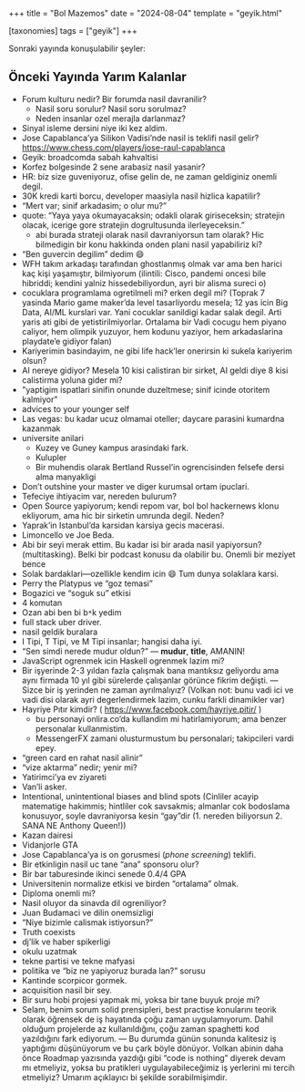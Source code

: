 +++
title = "Bol Mazemos"
date = "2024-08-04"
template = "geyik.html"

[taxonomies]
tags = ["geyik"]
+++

Sonraki yayında konuşulabilir şeyler:

## Önceki Yayında Yarım Kalanlar

* Forum kulturu nedir? Bir forumda nasil davranilir? 
  * Nasil soru sorulur? Nasil soru sorulmaz?
  * Neden insanlar ozel merajla darlanmaz?
* Sinyal isleme dersini niye iki kez aldim.
* Jose Capablanca’ya Silikon Vadisi’nde nasil is teklifi nasil gelir?
  <https://www.chess.com/players/jose-raul-capablanca>
* Geyik: broadcomda sabah kahvaltisi
* Korfez bolgesinde 2 sene arabasiz nasil yasanir?
* HR: biz size guveniyoruz, ofise gelin de, ne zaman geldiginiz onemli degil.
* 30K kredi karti borcu, developer maasiyla nasil hizlica kapatilir?
* “Mert var; sinif arkadasim; o olur mu?”
* quote: “Yaya yaya okumayacaksin; odakli olarak giriseceksin;
  stratejin olacak, icerige gore stratejin dogrultusunda ilerleyeceksin.”
    * abi burada strateji olarak nasil davraniyorsun tam olarak? Hic bilmedigin
      bir konu hakkinda onden plani nasil yapabiliriz ki?
* “Ben guvercin degilim” dedim 😄
* WFH takım arkadaşı tarafından ghostlanmış olmak var ama ben harici kaç kişi
  yaşamıştır, bilmiyorum (ilintili: Cisco, pandemi oncesi bile hibriddi;
  kendini yalniz hissedebiliyordun, ayri bir alisma sureci o)
* cocuklara programlama ogretilmeli mi? erken degil mi? (Toprak 7 yasinda Mario 
  game maker’da level tasarliyordu mesela; 12 yas icin Big Data, AI/ML 
  kurslari var. Yani cocuklar sanildigi kadar salak degil. Arti yaris ati gibi de 
  yetistirilmiyorlar. Ortalama bir Vadi cocugu hem piyano caliyor, hem 
  olimpik yuzuyor, hem kodunu yaziyor, hem arkadaslarina playdate’e gidiyor falan)
* Kariyerimin basindayim, ne gibi life hack’ler onerirsin ki sukela kariyerim olsun?
* AI nereye gidiyor? Mesela 10 kisi calistiran bir sirket, AI geldi diye 8 
  kisi calistirma yoluna gider mi?
* "yaptigim ispatlari sinifin onunde duzeltmese; sinif icinde otoritem kalmiyor"
* advices to your younger self
* Las vegas: bu kadar ucuz olmamai oteller; daycare parasini kumardna kazanmak
* universite anilari
    * Kuzey ve Guney kampus arasindaki fark.
    * Kulupler
    * Bir muhendis olarak Bertland Russel’in ogrencisinden felsefe dersi alma 
    manyakligi
* Don’t outshine your master ve diger kurumsal ortam ipuclari.
* Tefeciye ihtiyacim var, nereden bulurum?
* Open Source yapiyorum; kendi repom var, bol bol hackernews klonu ekliyorum,
  ama hic bir sirketin umrunda degil. Neden?
* Yaprak’in Istanbul’da karsidan karsiya gecis macerasi.
* Limoncello ve Joe Beda.
* Abi bir seyi merak ettim. Bu kadar isi bir arada nasil 
  yapiyorsun? (multitasking).
  Belki bir podcast konusu da olabilir bu. Onemli bir meziyet bence
* Solak bardaklari—ozellikle kendim icin 😄 Tum dunya solaklara karsi.
* Perry the Platypus ve “goz temasi”
* Bogazici ve “soguk su” etkisi
* 4 komutan
* Ozan abi ben bi b`*`k yedim
* full stack uber driver.
* nasil geldik buralara
* I Tipi, T Tipi, ve M Tipi insanlar; hangisi daha iyi.
* “Sen simdi nerede mudur oldun?” — **mudur**, **title**, AMANIN!
* JavaScript ogrenmek icin Haskell ogrenmek lazim mi?
* Bir işyerinde 2-3 yıldan fazla çalışmak bana mantıksız geliyordu ama aynı
  firmada 10 yıl gibi sürelerde çalışanlar görünce fikrim değişti.
  — Sizce bir iş yerinden ne zaman ayrılmalıyız?
  (Volkan not: bunu vadi ici ve vadi disi olarak ayri degerlendirmek lazim,
  cunku farkli dinamikler var)
* Hayriye Pıtır kimdir? ( https://www.facebook.com/hayriye.pitir/ )
    * bu personayi onlira.co’da kullandim mi hatirlamiyorum; ama benzer 
    personalar kullanmistim.
    * MessengerFX zamani olusturmustum bu personalari; takipcileri vardi epey.
* “green card en rahat nasil alinir”
* “vize aktarma” nedir; yenir mi?
* Yatirimci’ya ev ziyareti
* Van’li asker.
* Intentional, unintentional biases and blind spots (Cinliler acayip matematige 
  hakimmis; hintliler cok savsakmis; almanlar cok bodoslama konusuyor, soyle 
  davraniyorsa kesin “gay”dir (1. nereden biliyorsun 2. SANA NE Anthony Queen!))
* Kazan dairesi
* Vidanjorle GTA
* Jose Capablanca’ya is on gorusmesi (*phone screening*) teklifi.
* Bir etkinligin nasil uc tane “ana” sponsoru olur?
* Bir bar taburesinde ikinci senede 0.4/4 GPA
* Universitenin normalize etkisi ve birden “ortalama” olmak.
* Diploma onemli mi?
* Nasil oluyor da sinavda dil ogreniliyor?
* Juan Budamaci ve dilin onemsizligi
* “Niye bizimle calismak istiyorsun?”
* Truth coexists
* dj’lik ve haber spikerligi
* okulu uzatmak
* tekne partisi ve tekne mafyasi
* politika ve “biz ne yapiyoruz burada lan?” sorusu
* Kantinde scorpicor gormek.
* acquisition nasil bir sey.
* Bir suru hobi projesi yapmak mi, yoksa bir tane buyuk proje mi?
* Selam, benim sorum solid prensipleri, best practise konularını teorik olarak
  öğrensek de iş hayatında çoğu zaman uygulamıyorum. Dahil olduğum projelerde az
  kullanıldığını, çoğu zaman spaghetti kod yazıldığını fark ediyorum.
  — Bu durumda günün sonunda kalitesiz iş yaptığımı düşünüyorum ve bu çark böyle 
  dönüyor. Volkan abinin daha önce Roadmap yazısında yazdığı gibi “code is 
  nothing” diyerek devam mı etmeliyiz, yoksa bu pratikleri uygulayabileceğimiz 
  iş yerlerini mi tercih etmeliyiz? Umarım açıklayıcı bi şekilde sorabilmişimdir.
